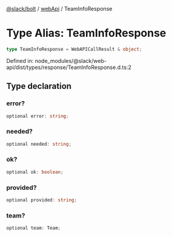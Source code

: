 [@slack/bolt](../../../../index.md) / [webApi](../index.md) / TeamInfoResponse

# Type Alias: TeamInfoResponse

```ts
type TeamInfoResponse = WebAPICallResult & object;
```

Defined in: node\_modules/@slack/web-api/dist/types/response/TeamInfoResponse.d.ts:2

## Type declaration

### error?

```ts
optional error: string;
```

### needed?

```ts
optional needed: string;
```

### ok?

```ts
optional ok: boolean;
```

### provided?

```ts
optional provided: string;
```

### team?

```ts
optional team: Team;
```

